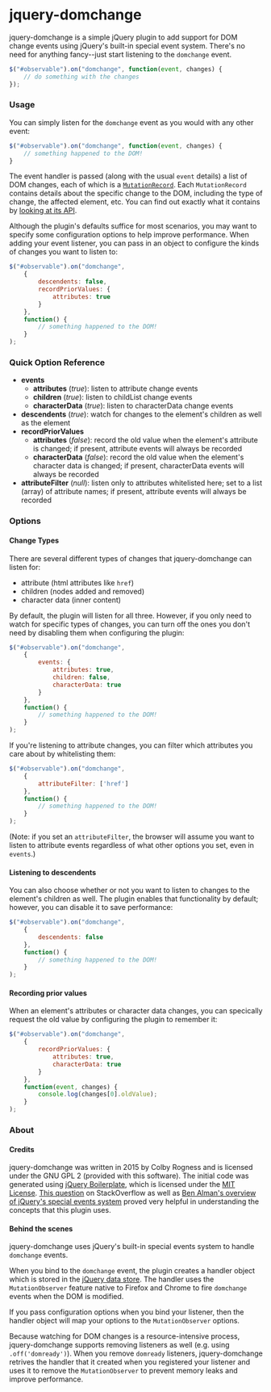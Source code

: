 # jquery-domchange

jquery-domchange is a simple jQuery plugin to add support for DOM change events using jQuery's built-in special event system. There's no need for anything fancy--just start listening to the `domchange` event.

```js
$("#observable").on("domchange", function(event, changes) {
    // do something with the changes
});
```

### Usage

You can simply listen for the `domchange` event as you would with any other event:

```js
$("#observable").on("domchange", function(event, changes) {
    // something happened to the DOM!    
}
```

The event handler is passed (along with the usual `event` details) a list of DOM changes, each of which is a [`MutationRecord`](https://dom.spec.whatwg.org/#mutationrecord). Each `MutationRecord` contains details about the specific change to the DOM, including the type of change, the affected element, etc. You can find out exactly what it contains by [looking at its API](https://dom.spec.whatwg.org/#mutationrecord).

Although the plugin's defaults suffice for most scenarios, you may want to specify some configuration options to help improve performance. When adding your event listener, you can pass in an object to configure the kinds of changes you want to listen to:

```js
$("#observable").on("domchange",
    {
        descendents: false,
        recordPriorValues: {
            attributes: true
        }
    },
    function() {
        // something happened to the DOM!    
    }
);
```

### Quick Option Reference

- **events**
    + **attributes** (*true*): listen to attribute change events
    + **children** (*true*): listen to childList change events
    + **characterData** (*true*): listen to characterData change events
- **descendents** (*true*): watch for changes to the element's children as well as the element
- **recordPriorValues**
    + **attributes** (*false*): record the old value when the element's attribute is changed; if present, attribute events will always be recorded
    + **characterData** (*false*): record the old value when the element's character data is changed; if present, characterData events will always be recorded
- **attributeFilter** (*null*): listen only to attributes whitelisted here; set to a list (array) of attribute names; if present, attribute events will always be recorded

### Options

#### Change Types

There are several different types of changes that jquery-domchange can listen for:

- attribute (html attributes like `href`)
- children (nodes added and removed)
- character data (inner content)

By default, the plugin will listen for all three. However, if you only need to watch for specific types of changes, you can turn off the ones you don't need by disabling them when configuring the plugin:

```js
$("#observable").on("domchange",
    {
        events: {
            attributes: true,
            children: false,
            characterData: true
        }
    },
    function() {
        // something happened to the DOM!    
    }
);
```

If you're listening to attribute changes, you can filter which attributes you care about by whitelisting them:

```js
$("#observable").on("domchange",
    {
        attributeFilter: ['href']
    },
    function() {
        // something happened to the DOM!    
    }
);
```

(Note: if you set an `attributeFilter`, the browser will assume you want to listen to attribute events regardless of what other options you set, even in `events`.)

#### Listening to descendents

You can also choose whether or not you want to listen to changes to the element's children as well. The plugin enables that functionality by default; however, you can disable it to save performance:

```js
$("#observable").on("domchange",
    {
        descendents: false
    },
    function() {
        // something happened to the DOM!    
    }
);
```

#### Recording prior values

When an element's attributes or character data changes, you can specically request the old value by configuring the plugin to remember it:

```js
$("#observable").on("domchange",
    {
        recordPriorValues: {
            attributes: true,
            characterData: true
        }
    },
    function(event, changes) {
        console.log(changes[0].oldValue);  
    }
);
```

### About

#### Credits

jquery-domchange was written in 2015 by Colby Rogness and is licensed under the GNU GPL 2 (provided with this software). The initial code was generated using [jQuery Boilerplate](http://jqueryboilerplate.com/), which is licensed under the [MIT License](http://zenorocha.mit-license.org/). [This question](http://stackoverflow.com/questions/2844565/is-there-a-jquery-dom-change-listener/11546242#11546242) on StackOverflow as well as [Ben Alman's overview of jQuery's special events system](http://benalman.com/news/2010/03/jquery-special-events/) proved very helpful in understanding the concepts that this plugin uses.

#### Behind the scenes

jquery-domchange uses jQuery's built-in special events system to handle `domchange` events.

When you bind to the `domchange` event, the plugin creates a handler object which is stored in the [jQuery data store](http://api.jquery.com/jquery.data/). The handler uses the `MutationObserver` feature native to Firefox and Chrome to fire `domchange` events when the DOM is modified.

If you pass configuration options when you bind your listener, then the handler object will map your options to the `MutationObserver` options.

Because watching for DOM changes is a resource-intensive process, jquery-domchange supports removing listeners as well (e.g. using `.off('domready')`). When you remove `domready` listeners, jquery-domchange retrives the handler that it created when you registered your listener and uses it to remove the `MutationObserver` to prevent memory leaks and improve performance.
